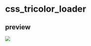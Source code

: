 # css_tricolor_loader

## preview
<img src="https://github.com/jatinsonwal01/css_tricolor_loader/blob/main/image/1.gif">
